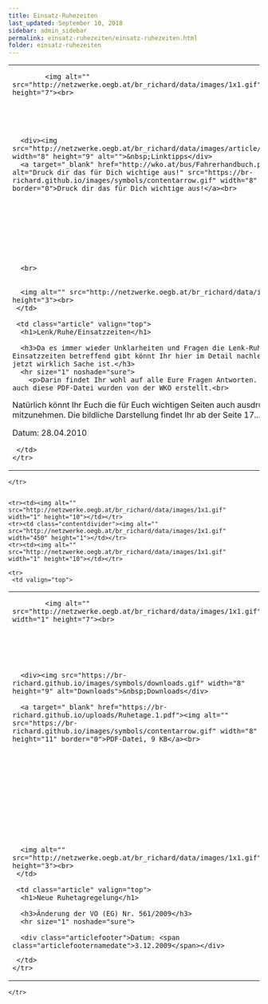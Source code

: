 ```yaml
---
title: Einsatz-Ruhezeiten
last_updated: September 10, 2018
sidebar: admin_sidebar
permalink: einsatz-ruhezeiten/einsatz-ruhezeiten.html
folder: einsatz-ruhezeiten
---
```


<tbody><tr>
     <td valign="top">
<!-- cacheInfo : 4cfd9eb782eda9220ae5a473293afa92 -->

   <table cellpadding="0" cellspacing="0" border="0" summary="" width="450">
    <tbody><tr width="450">
     <td valign="top" class="articleleftcolumn">
      <img src="https://br-richard.github.io/images/einsatz-ruhezeiten/Ampel_02.gif" alt="" border="0"><br>
      
      
			<img alt="" src="http://netzwerke.oegb.at/br_richard/data/images/1x1.gif" width="1" height="7"><br>
			
      
      
			
			
      <div><img src="http://netzwerke.oegb.at/br_richard/data/images/article/linktipps.gif" width="8" height="9" alt="">&nbsp;Linktipps</div>
      <a target="_blank" href="http://wko.at/bus/Fahrerhandbuch.pdf"><img alt="Druck dir das für Dich wichtige aus!" src="https://br-richard.github.io/images/symbols/contentarrow.gif" width="8" height="11" border="0">Druck dir das für Dich wichtige aus!</a><br>
      
      
      
      
      
      
      
      
      
      <br>
      
      
      <img alt="" src="http://netzwerke.oegb.at/br_richard/data/images/1x1.gif" height="3"><br>
     </td>
     
     <td class="article" valign="top">
      <h1>Lenk/Ruhe/Einsatzzeiten</h1>
      
      <h3>Da es immer wieder Unklarheiten und Fragen die Lenk-Ruhe und Einsatzzeiten betreffend gibt könnt Ihr hier im Detail nachlesen, was denn jetzt wirklich Sache ist.</h3>
      <hr size="1" noshade="sure">
   		<p>Darin findet Ihr wohl auf alle Eure Fragen Antworten. Das Heft und auch diese PDF-Datei wurden von der WKO erstellt.<br>
Natürlich könnt Ihr Euch die für Euch wichtigen Seiten auch ausdrucken um sie mitzunehmen. Die bildliche Darstellung findet Ihr ab der Seite 17.....</p>
      <div class="articlefooter">Datum: <span class="articlefooternamedate">28.04.2010</span></div>






<!--      <hr size="1" noshade="indeed"> -->
<!--      <div align="right">
       <a href="#" class="quick_nav_bold"><img alt="" src="https://br-richard.github.io/images/symbols/contentarrow.gif" width="8" height="11" border="0" />Online-Bestellen</a>&nbsp; &nbsp;
       <a href="#" class="quick_nav_bold"><img alt="" src="https://br-richard.github.io/images/symbols/contentarrow.gif" width="8" height="11" border="0" />Anfrage</a>
      </div>-->

     

     </td>
    </tr>
   </tbody></table>

<!-- R:0.1988160610199  --></td>
    </tr>


    <tr><td><img alt="" src="http://netzwerke.oegb.at/br_richard/data/images/1x1.gif" width="1" height="10"></td></tr>
    <tr><td class="contentdivider"><img alt="" src="http://netzwerke.oegb.at/br_richard/data/images/1x1.gif" width="450" height="1"></td></tr>
    <tr><td><img alt="" src="http://netzwerke.oegb.at/br_richard/data/images/1x1.gif" width="1" height="10"></td></tr>

    <tr>
     <td valign="top">
<!-- cacheInfo : ed54424bc74e9839b285be356073234a -->

   <table cellpadding="0" cellspacing="0" border="0" summary="" width="450">
    <tbody><tr width="450">
     <td valign="top" class="articleleftcolumn">
      <img src="https://br-richard.github.io/images/einsatz-ruhezeiten/Auto_13.1.gif" alt="" border="0"><br>
      
      
			<img alt="" src="http://netzwerke.oegb.at/br_richard/data/images/1x1.gif" width="1" height="7"><br>
			
      
      
			
			
      
      <div><img src="https://br-richard.github.io/images/symbols/downloads.gif" width="8" height="9" alt="Downloads">&nbsp;Downloads</div>
      
      <a target="_blank" href="https://br-richard.github.io/uploads/Ruhetage.1.pdf"><img alt="" src="https://br-richard.github.io/images/symbols/contentarrow.gif" width="8" height="11" border="0">PDF-Datei, 9 KB</a><br>
<br>      
<br>      
<br>      
<br>      
<br>      
<br>      
<br>      
<br>      
<br>      
      
      <img alt="" src="http://netzwerke.oegb.at/br_richard/data/images/1x1.gif" height="3"><br>
     </td>
     
     <td class="article" valign="top">
      <h1>Neue Ruhetagregelung</h1>
      
      <h3>Änderung der VO (EG) Nr. 561/2009</h3>
      <hr size="1" noshade="sure">
   		
      <div class="articlefooter">Datum: <span class="articlefooternamedate">3.12.2009</span></div>





<!--      <hr size="1" noshade="indeed"> -->
<!--      <div align="right">
       <a href="#" class="quick_nav_bold"><img alt="" src="https://br-richard.github.io/images/symbols/contentarrow.gif" width="8" height="11" border="0" />Online-Bestellen</a>&nbsp; &nbsp;
       <a href="#" class="quick_nav_bold"><img alt="" src="https://br-richard.github.io/images/symbols/contentarrow.gif" width="8" height="11" border="0" />Anfrage</a>
      </div>-->

     

     </td>
    </tr>
   </tbody></table>

<!-- R:0.19947695732117  --></td>
    </tr>
<tr><td><img alt="" src="http://netzwerke.oegb.at/br_richard/data/images/1x1.gif" width="1" height="10"></td></tr>
    <tr><td class="contentdivider"><img alt="" src="http://netzwerke.oegb.at/br_richard/data/images/1x1.gif" width="450" height="1"></td></tr>
   </tbody>
